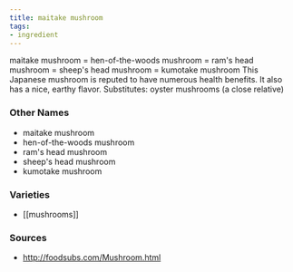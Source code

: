 ```yaml
---
title: maitake mushroom
tags:
- ingredient
---
```

maitake mushroom = hen-of-the-woods mushroom = ram's head mushroom = sheep's head mushroom = kumotake mushroom This Japanese mushroom is reputed to have numerous health benefits. It also has a nice, earthy flavor. Substitutes: oyster mushrooms (a close relative)

### Other Names

* maitake mushroom
* hen-of-the-woods mushroom
* ram's head mushroom
* sheep's head mushroom
* kumotake mushroom

### Varieties

* [[mushrooms]]

### Sources
* http://foodsubs.com/Mushroom.html
